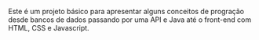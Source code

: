 Este é um projeto básico para apresentar alguns conceitos de progração desde bancos de dados passando por uma API e Java até o front-end com HTML, CSS e Javascript.
